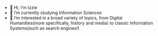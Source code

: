 - 👋 Hi, I’m Izzie
- 🌱 I’m currently studying Information Sciences
- 👀 I’m interested in a broad variety of topics, from Digital Humanities(more specifically, history and media) to classic Information Systems(such as search engines!)

<!---
izzieAtCrowds/izzieAtCrowds is a ✨ special ✨ repository because its `README.md` (this file) appears on your GitHub profile.
You can click the Preview link to take a look at your changes.
--->
